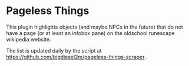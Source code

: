 # Pageless Things 
This plugin highlights objects
(and maybe NPCs in the future) 
that do not have a page 
(or at least an infobox pane) 
on the oldschool runescape wikipedia website.  

The list is updated daily by the script at 
https://github.com/bigdiesel2m/pageless-things-scraper .